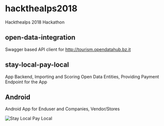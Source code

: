 # hackthealps2018
Hackthealps 2018 Hackathon

## open-data-integration
Swagger based API client for http://tourism.opendatahub.bz.it

## stay-local-pay-local
App Backend, Importing and Scoring Open Data Entities, Providing Payment Endpoint for the App 

## Android
Android App for Enduser and Companies, Vendor/Stores

![Stay Local Pay Local](https://github.com/rowi1de/hackthealps2018/blob/master/paylocal.gif  "Stay Local Pay Local")
